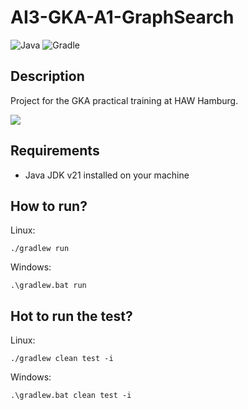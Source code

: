 # AI3-GKA-A1-GraphSearch
![Java](https://img.shields.io/badge/Java-ED8B00?style=for-the-badge&logo=openjdk&logoColor=white) ![Gradle](https://img.shields.io/badge/Gradle-02303A?style=for-the-badge&logo=Gradle&logoColor=white)

## Description
Project for the GKA practical training at HAW Hamburg.

![](https://github.com/BAAMMM1/AI3-GKA-A1-Graph/blob/fe2461553e13d2f0debe1a4afe7cdb7dc3556e5a/images/teaser.gif)

## Requirements
- Java JDK v21 installed on your machine

## How to run?
Linux:
```
./gradlew run
```

Windows:
```
.\gradlew.bat run
```

## Hot to run the test?
Linux:
```
./gradlew clean test -i
```

Windows:
```
.\gradlew.bat clean test -i
```
